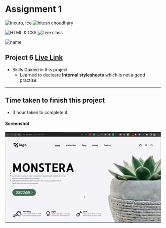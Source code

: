 # Assignment 1

![ineuro, lco](https://img.shields.io/badge/iNeuron-LCO-green)
![hitesh choudhary](https://img.shields.io/badge/Hitesh--Choudhary-Full--stack--JS--bootcamp-red)

![HTML & CSS](https://img.shields.io/badge/HTML-CSS-orange)
![Live class](https://img.shields.io/badge/LIVE--CLASS-PROJECT--6-lightgrey)

![name](https://img.shields.io/badge/Kaushal--Mehta-MCA--last--year-lightgrey)

## Project 6 [Live Link](#)

-   Skills Gained in this project
    -   Learned to decleare **Internal stylesheets** which is not a good practise.

---

## Time taken to finish this project

-   3 hour taken to complete it.

#### Screenshot

![Desktop](./screenshots/project-6.png)
